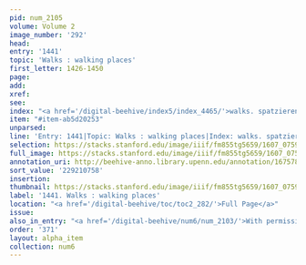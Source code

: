 ```yaml
---
pid: num_2105
volume: Volume 2
image_number: '292'
head:
entry: '1441'
topic: 'Walks : walking places'
first_letter: 1426-1450
page:
add:
xref:
see:
index: "<a href='/digital-beehive/index5/index_4465/'>walks. spatzieren</a>"
item: "#item-ab5d20253"
unparsed:
line: 'Entry: 1441|Topic: Walks : walking places|Index: walks. spatzieren|#item-ab5d20253'
selection: https://stacks.stanford.edu/image/iiif/fm855tg5659/1607_0759/916,758,2798,312/full/0/default.jpg
full_image: https://stacks.stanford.edu/image/iiif/fm855tg5659/1607_0759/full/full/0/default.jpg
annotation_uri: http://beehive-anno.library.upenn.edu/annotation/1675782267662
sort_value: '229210758'
insertion:
thumbnail: https://stacks.stanford.edu/image/iiif/fm855tg5659/1607_0759/916,758,600,180/250,/0/default.jpg
label: '1441. Walks : walking places'
location: "<a href='/digital-beehive/toc/toc2_282/'>Full Page</a>"
issue:
also_in_entry: "<a href='/digital-beehive/num6/num_2103/'>With permission</a>|<a href='/digital-beehive/num6/num_2104/'>If</a>"
order: '371'
layout: alpha_item
collection: num6
---
```

